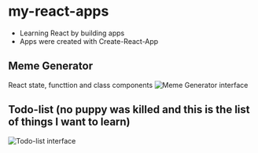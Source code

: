 # my-react-apps
* Learning React by building apps
* Apps were created with Create-React-App

## Meme Generator
React state, functtion and class components
![Meme Generator interface](https://i.ibb.co/9ZmZ7Nn/meme-generator-1.png)

## Todo-list (no puppy was killed and this is the list of things I want to learn)
![Todo-list interface](https://i.ibb.co/qYJ6Rzg/todo-list.png)




















